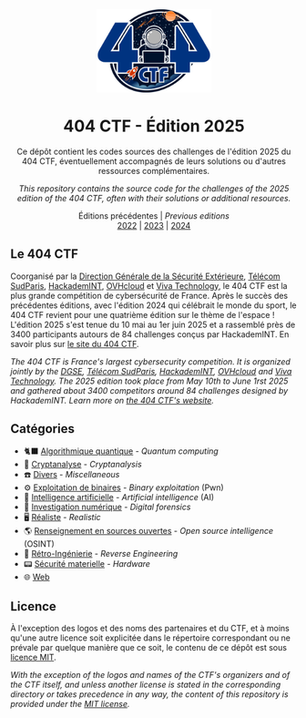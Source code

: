 <div align="center">
  <img src="assets/logo.png" style="width: 40%">
  <h1 style=>404 CTF - Édition 2025</h1>
  <p>
    Ce dépôt contient les codes sources des challenges de l'édition 2025 du 404 CTF, éventuellement accompagnés de leurs solutions ou d'autres ressources complémentaires.
  </p>
  <p><i>
    This repository contains the source code for the challenges of the 2025 edition of the 404 CTF, often with their solutions or additional resources.
  </i></p>
  <p>
    Éditions précédentes | <i>Previous editions</i>
    <br>
    <a href="https://github.com/HackademINT/404CTF-2022">2022</a> | <a href="https://github.com/HackademINT/404CTF-2023">2023</a> | <a href="https://github.com/HackademINT/404CTF-2024">2024</a>
  </p>
</div>

## Le 404 CTF

Coorganisé par la [Direction Générale de la Sécurité Extérieure](https://www.dgse.gouv.fr), [Télécom SudParis](https://www.telecom-sudparis.eu), [HackademINT](https://www.hackademint.org), [OVHcloud](https://www.ovhcloud.com) et [Viva Technology](https://vivatechnology.com), le 404 CTF est la plus grande compétition de cybersécurité de France. Après le succès des précédentes éditions, avec l'édition 2024 qui célébrait le monde du sport, le 404 CTF revient pour une quatrième édition sur le thème de l'espace ! L'édition 2025 s'est tenue du 10 mai au 1er juin 2025 et a rassemblé près de 3400 participants autours de 84 challenges conçus par HackademINT. En savoir plus sur [le site du 404 CTF](https://www.404ctf.fr).

*The 404 CTF is France's largest cybersecurity competition. It is organized jointly by the [DGSE](https://www.dgse.gouv.fr), [Télécom SudParis](https://www.telecom-sudparis.eu), [HackademINT](https://www.hackademint.org), [OVHcloud](https://www.ovhcloud.com) and [Viva Technology](https://vivatechnology.com). The 2025 edition took place from May 10th to June 1rst 2025 and gathered about 3400 competitors around 84 challenges designed by HackademINT. Learn more on [the 404 CTF's website](https://www.404ctf.fr).*

## Catégories

- 🐈‍⬛ [Algorithmique quantique](AlgorithmiqueQuantique) - *Quantum computing*
- 🔐 [Cryptanalyse](Cryptanalyse) - *Cryptanalysis*
- ☎️ [Divers](Divers) - *Miscellaneous*
- ⚙️ [Exploitation de binaires](ExploitationDeBinaires) - *Binary exploitation* (Pwn)
- 🧠 [Intelligence artificielle](IntelligenceArtificielle) - *Artificial intelligence* (AI)
- 🔎 [Investigation numérique](InvestigationNumerique) - *Digital forensics*
- 🖥  [Réaliste](Realiste) - *Realistic*
- 🌎 [Renseignement en sources ouvertes](RenseignementEnSourcesOuvertes) - *Open source intelligence* (OSINT)
- 🔧 [Rétro-Ingénierie](RetroEngenierie) - *Reverse Engineering*
- 📟 [Sécurité materielle](SecuriteMaterielle) - *Hardware*
- 🌐 [Web](Web)

## Licence

À l'exception des logos et des noms des partenaires et du CTF, et à moins qu'une autre licence soit explicitée dans le répertoire correspondant ou ne prévale par quelque manière que ce soit, le contenu de ce dépôt est sous [licence MIT](LICENSE).

*With the exception of the logos and names of the CTF's organizers and of the CTF itself, and unless another license is stated in the corresponding directory or takes precedence in any way, the content of this repository is provided under the [MIT license](LICENSE).*